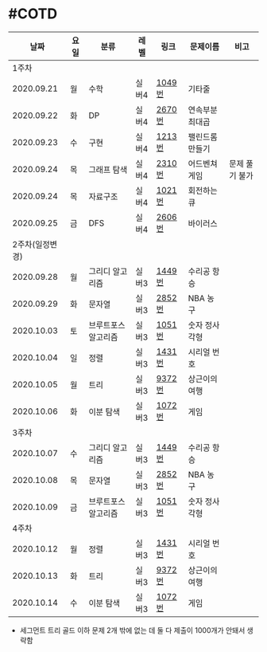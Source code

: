 #COTD
=============

|날짜|요일|분류|레벨|링크|문제이름|비고|
|-----|-----|-----|-----|-----|-----|-----|
|1주차||||||
|2020.09.21|월|수학|실버4|[1049번](http://boj.kr/1049)|기타줄|
|2020.09.22|화|DP|실버4|[2670번](http://boj.kr/2670)|연속부분최대곱|
|2020.09.23|수|구현|실버4|[1213번](http://boj.kr/1213)|팰린드롬 만들기|
|2020.09.24|목|그래프 탐색|실버4|[2310번](http://boj.kr/2310)|어드벤쳐 게임|문제 풀기 불가|
|2020.09.24|목|자료구조|실버4|[1021번](http://boj.kr/1021)|회전하는 큐|
|2020.09.25|금|DFS|실버4|[2606번](http://boj.kr/2606)|바이러스|
|2주차(일정변경)||||||
|2020.09.28|월|그리디 알고리즘|실버3|[1449번](http://boj.kr/1449)|수리공 항승|
|2020.09.29|화|문자열|실버3|[2852번](http://boj.kr/2852)|NBA 농구|
|2020.10.03|토|브루트포스 알고리즘|실버3|[1051번](http://boj.kr/1051)|숫자 정사각형|
|2020.10.04|일|정렬|실버3|[1431번](http://boj.kr/1431)|시리얼 번호|
|2020.10.05|월|트리|실버3|[9372번](http://boj.kr/9372)|상근이의 여행|
|2020.10.06|화|이분 탐색|실버3|[1072번](http://boj.kr/1072)|게임|
|3주차||||||
|2020.10.07|수|그리디 알고리즘|실버3|[1449번](http://boj.kr/1449)|수리공 항승|
|2020.10.08|목|문자열|실버3|[2852번](http://boj.kr/2852)|NBA 농구|
|2020.10.09|금|브루트포스 알고리즘|실버3|[1051번](http://boj.kr/1051)|숫자 정사각형|
|4주차||||||
|2020.10.12|월|정렬|실버3|[1431번](http://boj.kr/1431)|시리얼 번호|
|2020.10.13|화|트리|실버3|[9372번](http://boj.kr/9372)|상근이의 여행|
|2020.10.14|수|이분 탐색|실버3|[1072번](http://boj.kr/1072)|게임|

* 세그먼트 트리 골드 이하 문제 2개 밖에 없는 데 둘 다 제출이 1000개가 안돼서 생략함
